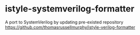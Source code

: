 # istyle-systemverilog-formatter
A port to SystemVerilog by updating pre-existed repository https://github.com/thomasrussellmurphy/istyle-verilog-formatter
